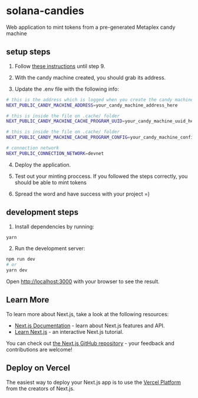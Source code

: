 # solana-candies

Web application to mint tokens from a pre-generated Metaplex candy machine

## setup steps

1. Follow [these instructions](https://threadreaderapp.com/thread/1433816437525659658.html) until step 9.

2. With the candy machine created, you should grab its address.

3. Update the .env file with the following info:

```bash
# this is the address which is logged when you create the candy machine
NEXT_PUBLIC_CANDY_MACHINE_ADDRESS=your_candy_machine_address_here

# this is inside the file on .cache/ folder
NEXT_PUBLIC_CANDY_MACHINE_CACHE_PROGRAM_UUID=your_candy_machine_uuid_here

# this is inside the file on .cache/ folder
NEXT_PUBLIC_CANDY_MACHINE_CACHE_PROGRAM_CONFIG=your_candy_machine_config_address_here

# connection network
NEXT_PUBLIC_CONNECTION_NETWORK=devnet
```

4. Deploy the application.

5. Test out your minting proccess. If you followed the steps correctly, you should be able to mint tokens

6. Spread the word and have success with your project =)

## development steps

1. Install dependencies by running:

```bash
yarn
```

2. Run the development server:

```bash
npm run dev
# or
yarn dev
```

Open [http://localhost:3000](http://localhost:3000) with your browser to see the result.

## Learn More

To learn more about Next.js, take a look at the following resources:

- [Next.js Documentation](https://nextjs.org/docs) - learn about Next.js features and API.
- [Learn Next.js](https://nextjs.org/learn) - an interactive Next.js tutorial.

You can check out [the Next.js GitHub repository](https://github.com/vercel/next.js/) - your feedback and contributions are welcome!

## Deploy on Vercel

The easiest way to deploy your Next.js app is to use the [Vercel Platform](https://vercel.com/new?utm_medium=default-template&filter=next.js&utm_source=create-next-app&utm_campaign=create-next-app-readme) from the creators of Next.js.
